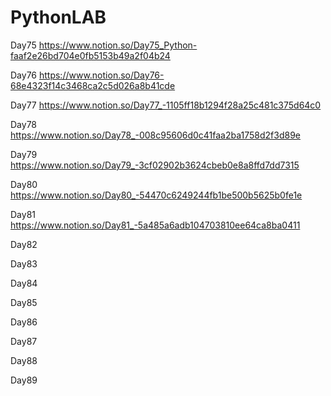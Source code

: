 # PythonLAB
 
Day75 https://www.notion.so/Day75_Python-faaf2e26bd704e0fb5153b49a2f04b24

Day76 https://www.notion.so/Day76-68e4323f14c3468ca2c5d026a8b41cde

Day77 https://www.notion.so/Day77_-1105ff18b1294f28a25c481c375d64c0

Day78 https://www.notion.so/Day78_-008c95606d0c41faa2ba1758d2f3d89e

Day79 https://www.notion.so/Day79_-3cf02902b3624cbeb0e8a8ffd7dd7315

Day80 https://www.notion.so/Day80_-54470c6249244fb1be500b5625b0fe1e

Day81 https://www.notion.so/Day81_-5a485a6adb104703810ee64ca8ba0411

Day82

Day83

Day84

Day85

Day86

Day87

Day88

Day89
